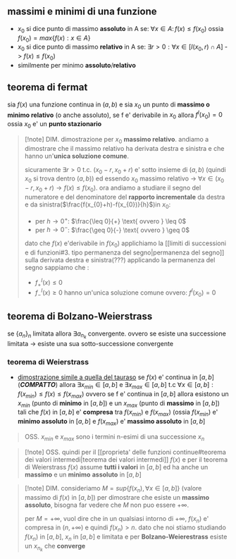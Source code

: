 ## massimi e minimi di una funzione
* $x_{0}$ si dice  punto di massimo **assoluto** in A se: $\forall x \in A: \, f(x)\leq f(x_{0})$ ossia $f(x_{0}) = max \{f(x):x \in A\}$
* $x_{0}$ si dice punto di massimo **relativo** in A se: $\exists r > 0: \forall x \in [I(x_{0},r) \cap{} A$] -> $f(x) \leq f(x_{0})$
* similmente per minimo **assoluto**/**relativo**
## teorema di fermat
sia $f(x)$ una funzione continua in $(a,b)$ e sia $x_{0}$ un punto di **massimo o minimo  relativo** (o anche assoluto), se f e' derivabile in $x_{0}$ allora $f^I(x_{0}) = 0$ ossia $x_{0}$ e' un **punto stazionario**

> [!note] DIM.
> dimostrazione per $x_{0}$ **massimo relativo**.
> andiamo a dimostrare che il massimo relativo ha derivata destra e sinistra e che hanno un'**unica soluzione comune**.
> 
> sicuramente $\exists r>0 \text{ t.c.  } (x_{0}-r,x_{0}+r)$ e' sotto insieme di $(a,b)$ (quindi $x_{0}$ si trova dentro $(a,b)$) ed essendo $x_{0}$ massimo relativo -> $\forall x \in (x_{0}-r, x_{0}+r) \to f(x)\leq f(x_{0})$.
> ora andiamo a studiare il segno del numeratore e del denominatore del **rapporto incrementale** da destra e da sinistra($\frac{f(x_{0}+h)-f(x_{0})}{h}$)in $x_{0}$:
> - per $h\to 0^+$:  $\frac{\leq 0}{+} \text{ ovvero } \leq 0$
> - per $h\to 0^-$: $\frac{\geq 0}{-} \text{ ovvero } \geq 0$
> 
> dato che $f(x)$ e'derivabile in $f(x_{0})$ applichiamo la [[limiti di successioni e di funzioni#3. tipo permanenza del segno|permanenza del segno]] sulla derivata destra e sinistra(???)
> applicando la permanenza del segno sappiamo che :
> - $f^I_{+}(x) \leq 0$ 
> - $f^I_{-}(x) \geq 0$ 
> hanno un'unica soluzione comune ovvero: $f^I(x_{0}) = 0$
> 

## teorema di Bolzano-Weierstrass
se $\{a_{n}\}_{n}$ limitata allora $\exists a_{n_{k}}$  convergente.
ovvero se esiste una successione limitata -> esiste una sua sotto-successione convergente

### teorema di Weierstrass
* [dimostrazione simile a quella del tauraso](https://www.youmath.it/forum/analisi-1/61639-dimostrazione-del-teorema-di-weierstrass.html)
se $f(x)$ e' continua in $[a,b]$ (***COMPATTO***) allora $\exists x_{min} \in [a,b]$ e $\exists x_{max} \in [a,b]$ t.c $\forall x \in [a,b]: f(x_{min}) \leq f(x) \leq f(x_{max})$
ovvero se f e' continua in $[a,b]$ allora esistono un $x_{min}$ (punto di **minimo** in $[a,b]$) e un $x_{max}$ (punto di **massimo** in $[a,b]$) tali che $f(x)$ in $[a,b]$ e' **compresa** tra $f(x_{min})$ e $f(x_{max})$ (ossia $f(x_{min})$ e' **minimo assoluto** in $[a,b]$  e $f(x_{max})$ e' **massimo assoluto** in $[a,b]$

> OSS. $x_{min} \text{ e } x_{max}$ sono i termini n-esimi di una successione $x_{n}$

>[!note] OSS.
> quindi per il [[proprieta' delle funzioni continue#teorema dei valori intermedi|teorema dei valori intermedi]] $f(x)$ e per il teorema di Weierstrass  $f(x)$ assume **tutti i valori** in $[a,b]$ ed ha anche un **massimo** e un **minimo** **assoluto** in $[a,b]$

>[!note] DIM.
> consideriamo $M = sup \{f(x_{n}), \forall x \in [a,b]\}$ (valore massimo di $f(x)$ in $[a,b]$)
> per dimostrare che esiste un **massimo assoluto**, bisogna far vedere che $M$ non puo essere $+\infty$.
>
> per $M = +\infty$, vuol dire  che in un qualsiasi intorno di $+\infty$, $f(x_{n})$ e' compresa in $(n, +\infty)$ e quindi $f(x_{n}) > n$. dato che noi stiamo studiando $f(x_{n})$ in $[a,b]$, $x_{n}$ in $[a,b]$ e limitata e per **Bolzano-Weierestrass** esiste un $x_{n_{k}}$ che **converge**
> 




